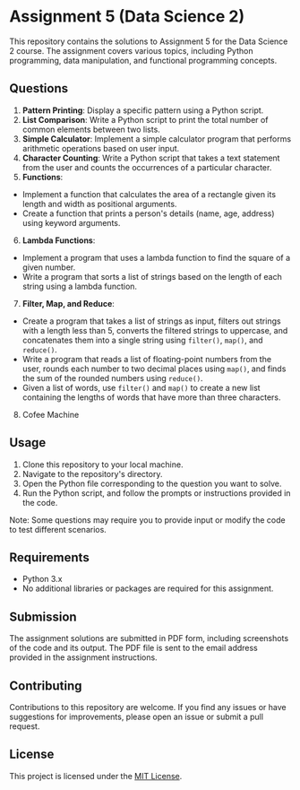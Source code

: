 # Assignment 5 (Data Science 2)

This repository contains the solutions to Assignment 5 for the Data Science 2 course. The assignment covers various topics, including Python programming, data manipulation, and functional programming concepts.

## Questions

1. **Pattern Printing**: Display a specific pattern using a Python script.
2. **List Comparison**: Write a Python script to print the total number of common elements between two lists.
3. **Simple Calculator**: Implement a simple calculator program that performs arithmetic operations based on user input.
4. **Character Counting**: Write a Python script that takes a text statement from the user and counts the occurrences of a particular character.
5. **Functions**:
  - Implement a function that calculates the area of a rectangle given its length and width as positional arguments.
  - Create a function that prints a person's details (name, age, address) using keyword arguments.
6. **Lambda Functions**:
  - Implement a program that uses a lambda function to find the square of a given number.
  - Write a program that sorts a list of strings based on the length of each string using a lambda function.
7. **Filter, Map, and Reduce**:
  - Create a program that takes a list of strings as input, filters out strings with a length less than 5, converts the filtered strings to uppercase, and concatenates them into a single string using `filter()`, `map()`, and `reduce()`.
  - Write a program that reads a list of floating-point numbers from the user, rounds each number to two decimal places using `map()`, and finds the sum of the rounded numbers using `reduce()`.
  - Given a list of words, use `filter()` and `map()` to create a new list containing the lengths of words that have more than three characters.
8. Cofee Machine

## Usage

1. Clone this repository to your local machine.
2. Navigate to the repository's directory.
3. Open the Python file corresponding to the question you want to solve.
4. Run the Python script, and follow the prompts or instructions provided in the code.

Note: Some questions may require you to provide input or modify the code to test different scenarios.

## Requirements

- Python 3.x
- No additional libraries or packages are required for this assignment.

## Submission

The assignment solutions are submitted in PDF form, including screenshots of the code and its output. The PDF file is sent to the email address provided in the assignment instructions.

## Contributing

Contributions to this repository are welcome. If you find any issues or have suggestions for improvements, please open an issue or submit a pull request.

## License

This project is licensed under the [MIT License](LICENSE).
